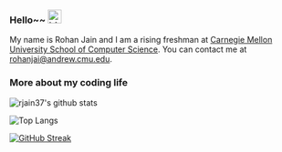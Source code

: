 
### Hello~~ <img src="https://user-images.githubusercontent.com/1303154/88677602-1635ba80-d120-11ea-84d8-d263ba5fc3c0.gif" width="24px" alt="hi">

My name is Rohan Jain and I am a rising freshman at [Carnegie Mellon University School of Computer Science](https://www.cs.cmu.edu/). You can contact me at rohanjai@andrew.cmu.edu.



### More about my coding life

![rjain37's github stats](https://github-readme-stats.vercel.app/api?username=rjain37&count_private=true&show_icons=true&theme=dark)

![Top Langs](https://github-readme-stats.vercel.app/api/top-langs/?username=rjain37&layout=compact&hide=css,html&theme=dark)

[![GitHub Streak](https://github-readme-streak-stats.herokuapp.com?user=rjain37&theme=dark)](https://git.io/streak-stats)

